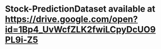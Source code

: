 # Stock-PredictionDataset available at https://drive.google.com/open?id=1Bp4_UvWcfZLK2fwiLCpyDcUO9PL9i-Z5

